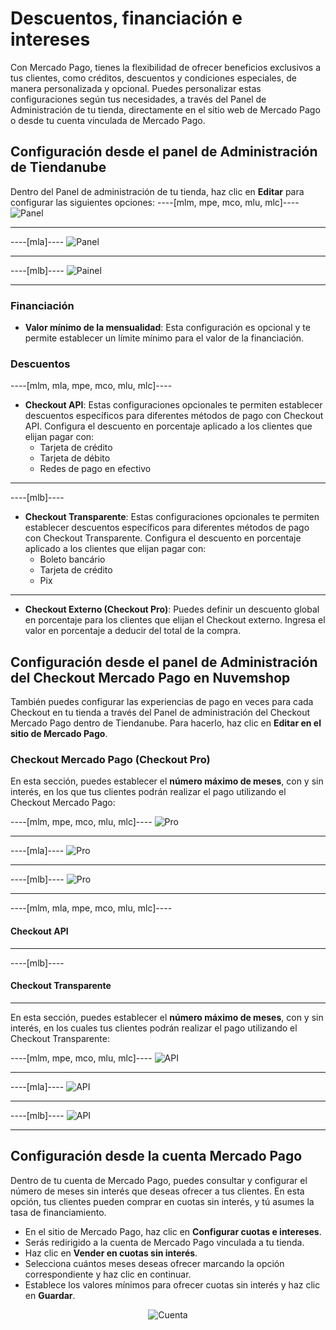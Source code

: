 # Descuentos, financiación e intereses

Con Mercado Pago, tienes la flexibilidad de ofrecer beneficios exclusivos a tus clientes, como créditos, descuentos y condiciones especiales, de manera personalizada y opcional. Puedes personalizar estas configuraciones según tus necesidades, a través del Panel de Administración de tu tienda, directamente en el sitio web de Mercado Pago o desde tu cuenta vinculada de Mercado Pago.

## Configuración desde el panel de Administración de Tiendanube

Dentro del Panel de administración de tu tienda, haz clic en **Editar** para configurar las siguientes opciones:
----[mlm, mpe, mco, mlu, mlc]----
![Panel](/images/nuvemshop/admines.png)

------------
----[mla]----
![Panel](/images/nuvemshop/admines-ar.png)

------------
----[mlb]----
![Painel](/images/nuvemshop/adminpt.png)

------------
### Financiación

* **Valor mínimo de la mensualidad**: Esta configuración es opcional y te permite establecer un límite mínimo para el valor de la financiación.

### Descuentos

----[mlm, mla, mpe, mco, mlu, mlc]----
* **Checkout API**: Estas configuraciones opcionales te permiten establecer descuentos específicos para diferentes métodos de pago con Checkout API. Configura el descuento en porcentaje aplicado a los clientes que elijan pagar con:
   * Tarjeta de crédito
   * Tarjeta de débito
   * Redes de pago en efectivo
------------
----[mlb]----
* **Checkout Transparente**: Estas configuraciones opcionales te permiten establecer descuentos específicos para diferentes métodos de pago con Checkout Transparente. Configura el descuento en porcentaje aplicado a los clientes que elijan pagar con:
   * Boleto bancário
   * Tarjeta de crédito
   * Pix
------------

* **Checkout Externo (Checkout Pro)**: Puedes definir un descuento global en porcentaje para los clientes que elijan el Checkout externo. Ingresa el valor en porcentaje a deducir del total de la compra.

## Configuración desde el panel de Administración del Checkout Mercado Pago en Nuvemshop

También puedes configurar las experiencias de pago en veces para cada Checkout en tu tienda a través del Panel de administración del Checkout Mercado Pago dentro de Tiendanube. Para hacerlo, haz clic en **Editar en el sitio de Mercado Pago**.

### Checkout Mercado Pago (Checkout Pro)

En esta sección, puedes establecer el **número máximo de meses**, con y sin interés, en los que tus clientes podrán realizar el pago utilizando el Checkout Mercado Pago:

----[mlm, mpe, mco, mlu, mlc]----
![Pro](/images/nuvemshop/parc-pro-es.gif)

------------
----[mla]----
![Pro](/images/nuvemshop/parc-pro-es-ar.gif)

------------
----[mlb]----
![Pro](/images/nuvemshop/parc-pro-pt.gif)

------------
----[mlm, mla, mpe, mco, mlu, mlc]----
#### Checkout API

------------
----[mlb]----
#### Checkout Transparente

------------

En esta sección, puedes establecer el **número máximo de meses**, con y sin interés, en los cuales tus clientes podrán realizar el pago utilizando el Checkout Transparente:

----[mlm, mpe, mco, mlu, mlc]----
![API](/images/nuvemshop/parc-api-es.gif)

------------
----[mla]----
![API](/images/nuvemshop/parc-api-es-ar.gif)

------------
----[mlb]----
![API](/images/nuvemshop/parc-cho-api-pt.gif)

------------

## Configuración desde la cuenta Mercado Pago

Dentro de tu cuenta de Mercado Pago, puedes consultar y configurar el número de meses sin interés que deseas ofrecer a tus clientes. En esta opción, tus clientes pueden comprar en cuotas sin interés, y tú asumes la tasa de financiamiento.

* En el sitio de Mercado Pago, haz clic en **Configurar cuotas e intereses**.
* Serás redirigido a la cuenta de Mercado Pago vinculada a tu tienda.
* Haz clic en **Vender en cuotas sin interés**.
* Selecciona cuántos meses deseas ofrecer marcando la opción correspondiente y haz clic en continuar.
* Establece los valores mínimos para ofrecer cuotas sin interés y haz clic en **Guardar**.

<center>

![Cuenta](/images/nuvemshop/conta-es.gif)

</center>